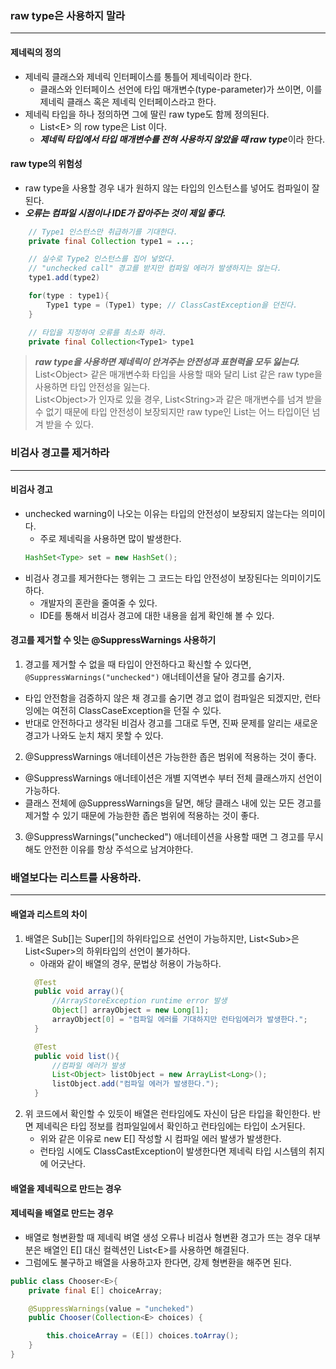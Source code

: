 ### raw type은 사용하지 말라
---

#### 제네릭의 정의
- 제네릭 클래스와 제네릭 인터페이스를 통틀어 제네릭이라 한다.
  - 클래스와 인터페이스 선언에 타입 매개변수(type-parameter)가 쓰이면, 이를 제네릭 클래스 혹은 제네릭 인터페이스라고 한다.
- 제네릭 타입을 하나 정의하면 그에 딸린 raw type도 함께 정의된다.
  - List\<E\> 의 row type은 List 이다.
  - ***제네릭 타입에서 타입 매개변수를 전혀 사용하지 않았을 때 raw type***이라 한다.

#### raw type의 위험성
- raw type을 사용할 경우 내가 원하지 않는 타입의 인스턴스를 넣어도 컴파일이 잘된다.
- ***오류는 컴파일 시점이나 IDE가 잡아주는 것이 제일 좋다.***
```java
    // Type1 인스턴스만 취급하기를 기대한다.
    private final Collection type1 = ...;

    // 실수로 Type2 인스턴스를 집어 넣었다.
    // "unchecked call" 경고를 받지만 컴파일 에러가 발생하지는 않는다.
    type1.add(type2)

    for(type : type1){
        Type1 type = (Type1) type; // ClassCastException을 던진다.
    }

    // 타입을 지정하여 오류를 최소화 하라.
    private final Collection<Type1> type1
```
> ***raw type을 사용하면 제네릭이 안겨주는 안전성과 표현력을 모두 잃는다.*** <br/>
> List\<Object\> 같은 매개변수화 타입을 사용할 때와 달리 List 같은 raw type을 사용하면 타입 안전성을 잃는다. <br/>
> List\<Object\>가 인자로 있을 경우, List\<String\>과 같은 매개변수를 넘겨 받을 수 없기 때문에 타입 안전성이 보장되지만 raw type인 List는 어느 타입이던 넘겨 받을 수 있다. 

### 비검사 경고를 제거하라
---

#### 비검사 경고
- unchecked warning이 나오는 이유는 타입의 안전성이 보장되지 않는다는 의미이다.
  - 주로 제네릭을 사용하면 많이 발생한다.
  ```java
  HashSet<Type> set = new HashSet();
  ```
- 비검사 경고를 제거한다는 행위는 그 코드는 타입 안전성이 보장된다는 의미이기도 하다.
  - 개발자의 혼란을 줄여줄 수 있다.
  - IDE를 통해서 비검사 경고에 대한 내용을 쉽게 확인해 볼 수 있다.

#### 경고를 제거할 수 잇는 @SuppressWarnings 사용하기
1. 경고를 제거할 수 없을 때 타입이 안전하다고 확신할 수 있다면, `@SuppressWarnings("unchecked")` 애너테이션을 달아 경고를 숨기자.
  - 타입 안전함을 검증하지 않은 채 경고를 숨기면 경고 없이 컴파일은 되겠지만, 런타잉에는 여전히 ClassCaseException을 던질 수 있다.
  - 반대로 안전하다고 생각된 비검사 경고를 그대로 두면, 진짜 문제를 알리는 새로운 경고가 나와도 눈치 채지 못할 수 있다.
2. @SuppressWarnings 애너테이션은 가능한한 좁은 범위에 적용하는 것이 좋다.
  - @SuppressWarnings 애너테이션은 개별 지역변수 부터 전체 클래스까지 선언이 가능하다.
  - 클래스 전체에 @SuppressWarnings을 달면, 해당 클래스 내에 있는 모든 경고를 제거할 수 있기 때문에 가능한한 좁은 범위에 적용하는 것이 좋다.
3. @SuppressWarnings("unchecked") 애너테이션을 사용할 때면 그 경고를 무시해도 안전한 이유를 항상 주석으로 남겨야한다.

### 배열보다는 리스트를 사용하라.
---

#### 배열과 리스트의 차이
1. 배열은 Sub[]는 Super[]의 하위타입으로 선언이 가능하지만, List\<Sub>은 List\<Super>의 하위타입의 선언이 불가하다.
   - 아래와 같이 배열의 경우, 문법상 허용이 가능하다.
    ```java
      @Test
      public void array(){
          //ArrayStoreException runtime error 발생
          Object[] arrayObject = new Long[1];
          arrayObject[0] = "컴파일 에러를 기대하지만 런타임에러가 발생한다.";
      }

      @Test
      public void list(){
          //컴파일 에러가 발생
          List<Object> listObject = new ArrayList<Long>();
          listObject.add("컴파일 에러가 발생한다.");
      }  
    ```   
2. 위 코드에서 확인할 수 있듯이 배열은 런타임에도 자신이 담은 타입을 확인한다. 반면 제네릭은 타입 정보를 컴파일일에서 확인하고 런타임에는 타입이 소거된다.
   - 위와 같은 이유로 new E[] 작성할 시 컴파일 에러 발생가 발생한다.
   - 런타임 시에도 ClassCastException이 발생한다면 제네릭 타입 시스템의 취지에 어긋난다.

#### 배열을 제네릭으로 만드는 경우

#### 제네릭을 배열로 만드는 경우
- 배열로 형변환할 때 제네릭 벼열 생성 오류나 비검사 형변환 경고가 뜨는 경우 대부분은 배열인 E[] 대신 컬렉션인 List\<E>를 사용하면 해결된다.
- 그럼에도 불구하고 배열을 사용하고자 한다면, 강제 형변환을 해주면 된다.
```java
public class Chooser<E>{
    private final E[] choiceArray;

    @SuppressWarnings(value = "uncheked")
    public Chooser(Collection<E> choices) {

        this.choiceArray = (E[]) choices.toArray();
    }
}
```




